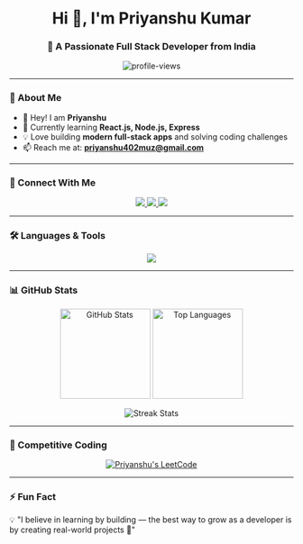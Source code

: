 <!-- Profile Header -->
<h1 align="center">Hi 👋, I'm Priyanshu Kumar</h1>
<h3 align="center">🚀 A Passionate Full Stack Developer from India</h3>

<p align="center">
  <img src="https://komarev.com/ghpvc/?username=prkr-28&label=Profile%20Views&color=0e75b6&style=flat" alt="profile-views" />
</p>

---

### 🌟 About Me
- 👋 Hey! I am **Priyanshu**
- 🌱 Currently learning **React.js, Node.js, Express**
- 💡 Love building **modern full-stack apps** and solving coding challenges
- 📫 Reach me at: **priyanshu402muz@gmail.com**

---

### 🔗 Connect With Me
<p align="center">
  <a href="https://linkedin.com/in/prkr28" target="_blank">
    <img src="https://img.shields.io/badge/LinkedIn-%230A66C2.svg?&style=for-the-badge&logo=linkedin&logoColor=white" />
  </a>
  <a href="https://leetcode.com/prkr28" target="_blank">
    <img src="https://img.shields.io/badge/LeetCode-%23FFA116.svg?&style=for-the-badge&logo=leetcode&logoColor=white" />
  </a>
  <a href="https://www.geeksforgeeks.org/user/priyanshufzqi/" target="_blank">
    <img src="https://img.shields.io/badge/GeeksforGeeks-%230F9D58.svg?&style=for-the-badge&logo=geeksforgeeks&logoColor=white" />
  </a>
</p>

---

### 🛠️ Languages & Tools
<p align="center">
  <img src="https://skillicons.dev/icons?i=html,css,js,react,nodejs,express,mongodb,mysql,java,c,firebase,figma" />
</p>

---

### 📊 GitHub Stats
<p align="center">
  <img src="https://github-readme-stats.vercel.app/api?username=prkr-28&show_icons=true&theme=radical" alt="GitHub Stats" height="160"/>
  <img src="https://github-readme-stats.vercel.app/api/top-langs/?username=prkr-28&layout=compact&theme=radical" alt="Top Languages" height="160"/>
</p>

<p align="center">
  <img src="https://github-readme-streak-stats.herokuapp.com/?user=prkr-28&theme=radical" alt="Streak Stats"/>
</p>

---

### 🧩 Competitive Coding
<div align="center">
  
  [![Priyanshu's LeetCode](https://leetcard.jacoblin.cool/prkr28?theme=unicorn&font=Nunito%20Sans)](https://leetcode.com/prkr28)
  
</div>

---

### ⚡ Fun Fact
💡 "I believe in learning by building — the best way to grow as a developer is by creating real-world projects 🚀"
